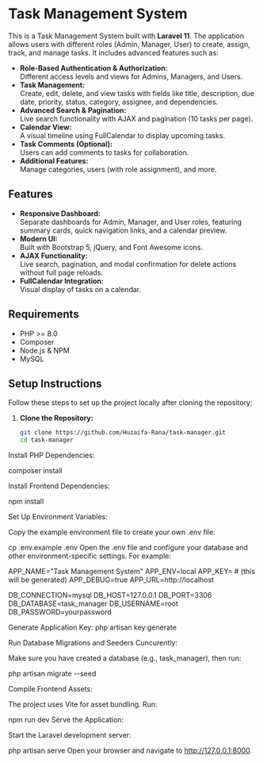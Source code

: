 # Task Management System

This is a Task Management System built with **Laravel 11**. The application allows users with different roles (Admin, Manager, User) to create, assign, track, and manage tasks. It includes advanced features such as:

-   **Role-Based Authentication & Authorization:**  
    Different access levels and views for Admins, Managers, and Users.
-   **Task Management:**  
    Create, edit, delete, and view tasks with fields like title, description, due date, priority, status, category, assignee, and dependencies.
-   **Advanced Search & Pagination:**  
    Live search functionality with AJAX and pagination (10 tasks per page).
-   **Calendar View:**  
    A visual timeline using FullCalendar to display upcoming tasks.
-   **Task Comments (Optional):**  
    Users can add comments to tasks for collaboration.
-   **Additional Features:**  
    Manage categories, users (with role assignment), and more.

## Features

-   **Responsive Dashboard:**  
    Separate dashboards for Admin, Manager, and User roles, featuring summary cards, quick navigation links, and a calendar preview.
-   **Modern UI:**  
    Built with Bootstrap 5, jQuery, and Font Awesome icons.
-   **AJAX Functionality:**  
    Live search, pagination, and modal confirmation for delete actions without full page reloads.
-   **FullCalendar Integration:**  
    Visual display of tasks on a calendar.

## Requirements

-   PHP >= 8.0
-   Composer
-   Node.js & NPM
-   MySQL

## Setup Instructions

Follow these steps to set up the project locally after cloning the repository:

1. **Clone the Repository:**

    ```bash
    git clone https://github.com/Huzaifa-Rana/task-manager.git
    cd task-manager
    ```

Install PHP Dependencies:

composer install

Install Frontend Dependencies:

npm install

Set Up Environment Variables:

Copy the example environment file to create your own .env file:

cp .env.example .env
Open the .env file and configure your database and other environment-specific settings. For example:

APP_NAME="Task Management System"
APP_ENV=local
APP_KEY= # (this will be generated)
APP_DEBUG=true
APP_URL=http://localhost

DB_CONNECTION=mysql
DB_HOST=127.0.0.1
DB_PORT=3306
DB_DATABASE=task_manager
DB_USERNAME=root
DB_PASSWORD=yourpassword

Generate Application Key:
php artisan key:generate

Run Database Migrations and Seeders Cuncurently:

Make sure you have created a database (e.g., task_manager), then run:

php artisan migrate --seed

Compile Frontend Assets:

The project uses Vite for asset bundling. Run:

npm run dev
Serve the Application:

Start the Laravel development server:

php artisan serve
Open your browser and navigate to http://127.0.0.1:8000.
